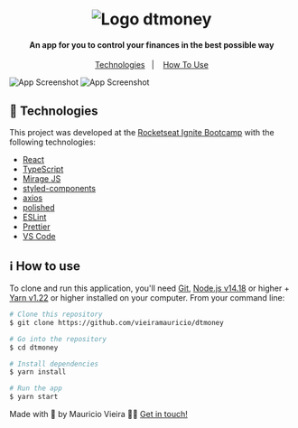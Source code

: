 <h1 align="center">
    <img alt="Logo dtmoney" src="https://res.cloudinary.com/dg5pzm35l/image/upload/v1632970292/logo-dtmoney_ricc6i.png" />
    <br>

</h1>

<h4 align="center">
  An app for you to control your finances in the best possible way

</h4>

<p align="center">
  <a href="#-technologies">Technologies</a>&nbsp;&nbsp;&nbsp;|&nbsp;&nbsp;&nbsp;
  <a href="#ℹ%EF%B8%8F-how-to-use">How To Use</a>
</p>

![App Screenshot](https://res.cloudinary.com/dg5pzm35l/image/upload/v1632970317/dtmoney-desktop_ef4ug2.png)
![App Screenshot](https://res.cloudinary.com/dg5pzm35l/image/upload/v1632970327/dtmoney-money-desktop_bb5lb3.png)


## 🚀 Technologies

This project was developed at the [Rocketseat Ignite Bootcamp](https://www.rocketseat.com.br/ignite) with the following technologies:

-  [React](https://reactjs.org/)
-  [TypeScript](https://www.typescriptlang.org/)
-  [Mirage JS](https://miragejs.com/)
-  [styled-components](https://www.styled-components.com/)
-  [axios](https://github.com/axios/axios)
-  [polished](https://polished.js.org/)
-  [ESLint](https://eslint.org/)
-  [Prettier](https://prettier.io/)
-  [VS Code](https://code.visualstudio.com/)

## ℹ️ How to use

To clone and run this application, you'll need [Git](https://git-scm.com), [Node.js v14.18](https://nodejs.org/en/) or higher + [Yarn v1.22](https://yarnpkg.com/) or higher installed on your computer. From your command line:

  ```bash
  # Clone this repository
  $ git clone https://github.com/vieiramauricio/dtmoney

  # Go into the repository
  $ cd dtmoney

  # Install dependencies
  $ yarn install

  # Run the app
  $ yarn start
  ```

Made with 💛 by Mauricio Vieira 👋🏼 [Get in touch!](https://www.linkedin.com/in/vieira-mauricio/)
